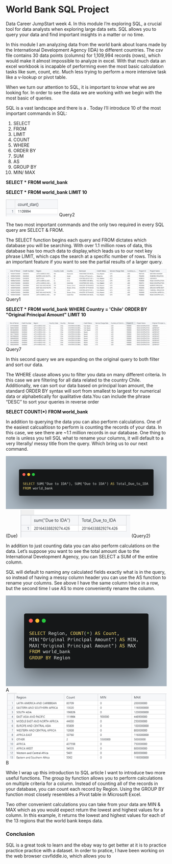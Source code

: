 # World Bank SQL Project #

Data Career JumpStart week 4. In this module I’m exploring SQL, a crucial tool for data analysts when exploring large data sets. SQL allows you to query your data and find important insights in a matter or no time. 

In this module I am analyzing data from the world bank about loans made by the International Development Agency (IDA) to different countries. The csv file contains 30 data points (columns) for 1,109,994 records (rows), which would make it almost impossible to analyze in excel. With that much data an excel workbook is incapable of performing even the most basic calculation tasks like sum, count, etc. Much less trying to perform a more intensive task like a v-lookup or pivot table. 

When we turn our attention to SQL, it is important to know what we are looking for. In order to see the data we are working with we begin with the most basic of queries.

SQL is a vast landscape and there is a . Today I’ll introduce 10 of the most important commands in SQL:

1. SELECT
2. FROM
3. LIMIT
4. COUNT
5. WHERE
6. ORDER BY
7. SUM
8. AS
9. GROUP BY
10. MIN/ MAX

__SELECT *__
__FROM world_bank__

__SELECT *__
__FROM world_bank__
__LIMIT 10__


<img src="images/WB_2.png?raw=true"/> 
Query2


The two most important commands and the only two required in every SQL query are SELECT & FROM. 

The SELECT function begins each query and FROM dictates which database you will be searching. With over 1.1 million rows of data, this database has too much data to display,which leads us to our next key phrase LIMIT, which caps the search at a specific number of rows. This is an important feature if you want to see the partial results of a larger query.

<img src="images/WB_1.png?raw=true"/> 
Query1



__SELECT *__
__FROM world_bank__
__WHERE Country = 'Chile'__
__ORDER BY "Original Principal Amount"__
__LIMIT 10__

<img src="images/WB_7.png?raw=true"/> 
Query7


In this second query we are expanding on the original query to both filter and sort our data.

The WHERE clause allows you to filter you data on many different criteria. In this case we are filtering for all data related to the country Chile. Additionally, we can sort our data based on principal loan amount, the standard ORDER BY syntax will sort from smallest to largest for numerical data or alphabetically for qualitative data.You can include the phrase “DESC” to sort your queries in reverse order

__SELECT COUNT(*)__
__FROM world_bank__



In addition to querying the data you can also perform calculations. One of the easiest calcualtiosn to perform is counting the records of your data. In this case, we see there are ~1.1 million records in our database. One thing to note is unless you tell SQL what to rename your columns, it will default to a very literally/ messy title from the query. Which bring us to our next command.

<img src="images/WB_3.png?raw=true"/> 
(Due)



<img src="images/WB_4.png?raw=true"/> 
(Query2)


In addition to just counting data you can also perform calculations on the data. Let’s suppose you want to see the total amount due to the International Development Agency, you can SELECT a SUM of the entire column. 

SQL will default to naming any calculated fields exactly what is in the query, so instead of having a messy column header you can use the AS function to rename your columns. See above I have the same column twice in a row, but the second time I use AS to more conveniently rename the column. 

<img src="images/WB_5.png?raw=true"/> 
A



<img src="images/WB_6.png?raw=true"/> 
B



While I wrap up this introduction to SQL article I want to introduce two more useful functions. The group by function allows you to perform calculations on multiple criteria for a column. Instead of counting all of the records in your database, you can count each record by Region. Using the GROUP BY function most closely resembles a Pivot table in Microsoft Excel. 

Two other convenient calculations you can take from your data are MIN & MAX which as you would expect return the lowest and highest values for a column. In this example, it returns the lowest and highest values for each of the 13 regions that the world bank keeps data.

### Conclusion ###

SQL is a great took to learn and the ebay way to get better at it is to practice practice practice with a dataset. In order to pratice, I have been working on the web browser csvfiddle.io, which allows you to 

